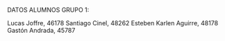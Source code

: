 DATOS ALUMNOS GRUPO 1:

Lucas Joffre, 46178
Santiago Cinel, 48262
Esteben Karlen Aguirre, 48178
Gastón Andrada, 45787
